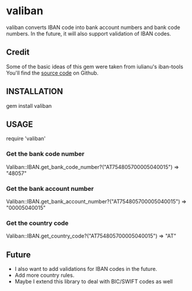 # valiban
valiban converts IBAN code into bank account numbers and bank code numbers.
In the future, it will also support validation of IBAN codes.

## Credit
Some of the basic ideas of this gem were taken from iulianu's iban-tools
You'll find the [source code](http://github.com/iulianu/iban-tools) on Github.

## INSTALLATION

  gem install valiban

## USAGE

  require 'valiban'

### Get the bank code number

  Valiban::IBAN.get_bank_code_number?("AT754805700005040015")
  => "48057"

### Get the bank account number

  Valiban::IBAN.get_bank_account_number?("AT754805700005040015")
  => "00005040015"

### Get the country code

  Valiban::IBAN.get_country_code?("AT754805700005040015")
  => "AT"


## Future

- I also want to add validations for IBAN codes in the future.
- Add more country rules.
- Maybe I extend this library to deal with BIC/SWIFT codes as well


